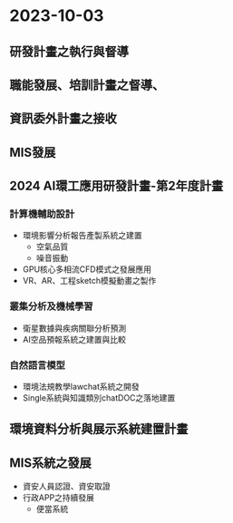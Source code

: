# 2023-10-03

## 研發計畫之執行與督導
## 職能發展、培訓計畫之督導、
## 資訊委外計畫之接收
## MIS發展


## 2024 AI環工應用研發計畫-第2年度計畫

### 計算機輔助設計

- 環境影響分析報告產製系統之建置
  - 空氣品質
  - 噪音振動
- GPU核心多相流CFD模式之發展應用
- VR、AR、工程sketch模擬動畫之製作

### 叢集分析及機械學習

- 衛星數據與疾病關聯分析預測
- AI空品預報系統之建置與比較

### 自然語言模型

- 環境法規教學lawchat系統之開發
- Single系統與知識類別chatDOC之落地建置

## 環境資料分析與展示系統建置計畫

## MIS系統之發展

- 資安人員認證、資安取證
- 行政APP之持續發展
  - 便當系統
